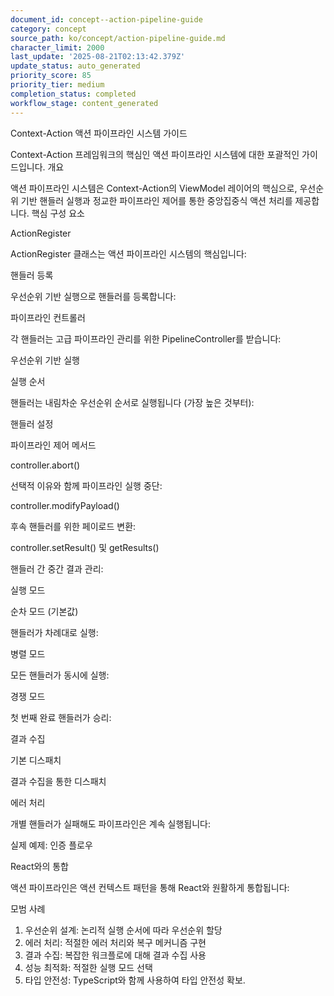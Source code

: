 ```yaml
---
document_id: concept--action-pipeline-guide
category: concept
source_path: ko/concept/action-pipeline-guide.md
character_limit: 2000
last_update: '2025-08-21T02:13:42.379Z'
update_status: auto_generated
priority_score: 85
priority_tier: medium
completion_status: completed
workflow_stage: content_generated
---
```

Context-Action 액션 파이프라인 시스템 가이드

Context-Action 프레임워크의 핵심인 액션 파이프라인 시스템에 대한 포괄적인 가이드입니다. 개요

액션 파이프라인 시스템은 Context-Action의 ViewModel 레이어의 핵심으로, 우선순위 기반 핸들러 실행과 정교한 파이프라인 제어를 통한 중앙집중식 액션 처리를 제공합니다. 핵심 구성 요소

ActionRegister

ActionRegister 클래스는 액션 파이프라인 시스템의 핵심입니다:

핸들러 등록

우선순위 기반 실행으로 핸들러를 등록합니다:

파이프라인 컨트롤러

각 핸들러는 고급 파이프라인 관리를 위한 PipelineController를 받습니다:

우선순위 기반 실행

실행 순서

핸들러는 내림차순 우선순위 순서로 실행됩니다 (가장 높은 것부터):

핸들러 설정

파이프라인 제어 메서드

controller.abort()

선택적 이유와 함께 파이프라인 실행 중단:

controller.modifyPayload()

후속 핸들러를 위한 페이로드 변환:

controller.setResult() 및 getResults()

핸들러 간 중간 결과 관리:

실행 모드

순차 모드 (기본값)

핸들러가 차례대로 실행:

병렬 모드

모든 핸들러가 동시에 실행:

경쟁 모드

첫 번째 완료 핸들러가 승리:

결과 수집

기본 디스패치

결과 수집을 통한 디스패치

에러 처리

개별 핸들러가 실패해도 파이프라인은 계속 실행됩니다:

실제 예제: 인증 플로우

React와의 통합

액션 파이프라인은 액션 컨텍스트 패턴을 통해 React와 원활하게 통합됩니다:

모범 사례

1. 우선순위 설계: 논리적 실행 순서에 따라 우선순위 할당
2. 에러 처리: 적절한 에러 처리와 복구 메커니즘 구현
3. 결과 수집: 복잡한 워크플로에 대해 결과 수집 사용
4. 성능 최적화: 적절한 실행 모드 선택
5. 타입 안전성: TypeScript와 함께 사용하여 타입 안전성 확보.
